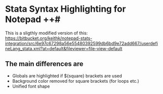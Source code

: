# Stata Syntax Highlighting for Notepad ++# 

This is a sligthly modified version of this: https://bitbucket.org/keithk/notepad-stats-integration/src/6e97c67298a56e55480392599db6bd9e72add667/userdefineLang_stata.xml?at=default&fileviewer=file-view-default

## The main differences are ##
* Globals are highlighted if ${square} brackets are used
* Background color removed for square brackets (for loops etc.)
* Unified font shape


